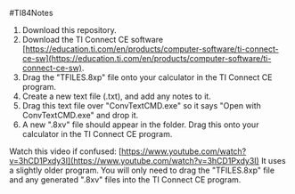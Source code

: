 #TI84Notes

1. Download this repository.
2. Download the TI Connect CE software [https://education.ti.com/en/products/computer-software/ti-connect-ce-sw](https://education.ti.com/en/products/computer-software/ti-connect-ce-sw).
3. Drag the "TFILES.8xp" file onto your calculator in the TI Connect CE program.
4. Create a new text file (.txt), and add any notes to it.
5. Drag this text file over "ConvTextCMD.exe" so it says "Open with ConvTextCMD.exe" and drop it.
6. A new ".8xv" file should appear in the folder. Drag this onto your calculator in the TI Connect CE program.

Watch this video if confused: [https://www.youtube.com/watch?v=3hCD1Pxdy3I](https://www.youtube.com/watch?v=3hCD1Pxdy3I)
It uses a slightly older program.
You will only need to drag the "TFILES.8xp" file and any generated ".8xv" files into the TI Connect CE program.
